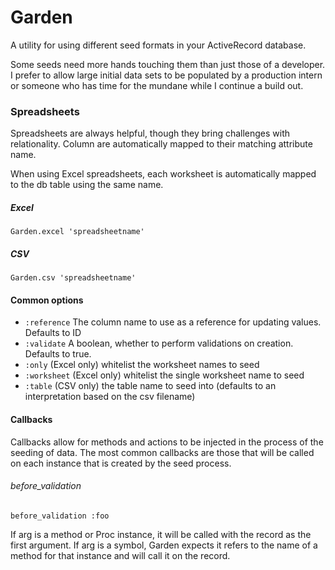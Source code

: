Garden
======

A utility for using different seed formats in your ActiveRecord 
database.

Some seeds need more hands touching them than just those of a 
developer. I prefer to allow large initial data sets to be 
populated by a production intern or someone who has time for 
the mundane while I continue a build out.


### Spreadsheets

Spreadsheets are always helpful, though they bring challenges 
with relationality. Column are automatically mapped to their 
matching attribute name.

When using Excel spreadsheets, each worksheet is automatically 
mapped to the db table using the same name.

##### Excel

    Garden.excel 'spreadsheetname'

##### CSV

    Garden.csv 'spreadsheetname'

#### Common options

- `:reference` The column name to use as a reference for updating values. Defaults to ID
- `:validate` A boolean, whether to perform validations on creation. Defaults to true.
- `:only` (Excel only) whitelist the worksheet names to seed
- `:worksheet` (Excel only) whitelist the single worksheet name to seed
- `:table` (CSV only) the table name to seed into (defaults to an interpretation based on the csv filename)

#### Callbacks
  
Callbacks allow for methods and actions to be injected in the 
process of the seeding of data. The most common callbacks are 
those that will be called on each instance that is created by 
the seed process.
  
###### before_validation

    before_validation :foo    

If arg is a method or Proc instance, it will be called with 
the record as the first argument. If arg is a symbol, Garden 
expects it refers to the name of a method for that instance and 
will call it on the record.
